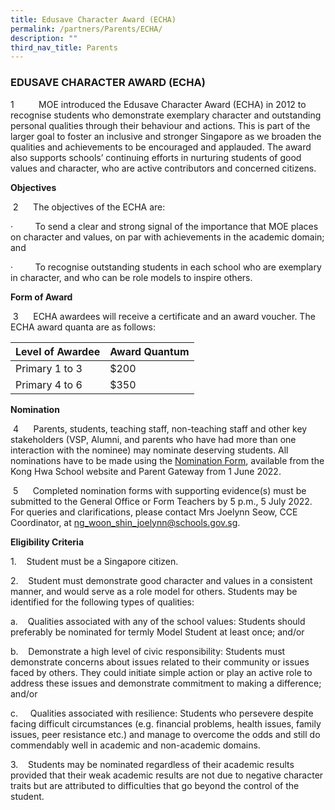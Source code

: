 ```yaml
---
title: Edusave Character Award (ECHA)
permalink: /partners/Parents/ECHA/
description: ""
third_nav_title: Parents
---
```

### EDUSAVE CHARACTER AWARD (ECHA)

  
1          MOE introduced the Edusave Character Award (ECHA) in 2012 to recognise students who demonstrate exemplary character and outstanding personal qualities through their behaviour and actions. This is part of the larger goal to foster an inclusive and stronger Singapore as we broaden the qualities and achievements to be encouraged and applauded. The award also supports schools’ continuing efforts in nurturing students of good values and character, who are active contributors and concerned citizens.

**Objectives**

 2      The objectives of the ECHA are:

·         To send a clear and strong signal of the importance that MOE places on character and values, on par with achievements in the academic domain; and

·         To recognise outstanding students in each school who are exemplary in character, and who can be role models to inspire others.

**Form of Award**

 3      ECHA awardees will receive a certificate and an award voucher. The ECHA award quanta are as follows:

| Level of Awardee | Award Quantum |
|---|---|
| Primary 1 to 3 | $200 |
| Primary 4 to 6 | $350 |

**Nomination**

 4      Parents, students, teaching staff, non-teaching staff and other key stakeholders (VSP, Alumni, and parents who have had more than one interaction with the nominee) may nominate deserving students. All nominations have to be made using the [Nomination Form](/files/Nomination%20Form%202022.pdf), available from the Kong Hwa School website and Parent Gateway from 1 June 2022.

 5      Completed nomination forms with supporting evidence(s) must be submitted to the General Office or Form Teachers by 5 p.m., 5 July 2022. For queries and clarifications, please contact Mrs Joelynn Seow, CCE Coordinator, at [ng\_woon\_shin\_joelynn@schools.gov.sg](mailto:ng_woon_shin_joelynn@schools.gov.sg).

**Eligibility Criteria**

1.    Student must be a Singapore citizen.

2.    Student must demonstrate good character and values in a consistent manner, and would serve as a role model for others. Students may be identified for the following types of qualities:

a.    Qualities associated with any of the school values: Students should preferably be nominated for termly Model Student at least once; and/or

b.    Demonstrate a high level of civic responsibility: Students must demonstrate concerns about issues related to their community or issues faced by others. They could initiate simple action or play an active role to address these issues and demonstrate commitment to making a difference; and/or

c.     Qualities associated with resilience: Students who persevere despite facing difficult circumstances (e.g. financial problems, health issues, family issues, peer resistance etc.) and manage to overcome the odds and still do commendably well in academic and non-academic domains.

3.    Students may be nominated regardless of their academic results provided that their weak academic results are not due to negative character traits but are attributed to difficulties that go beyond the control of the student.